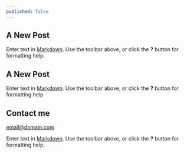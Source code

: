 ```yaml
---
published: false
---
```

## A New Post

Enter text in [Markdown](http://daringfireball.net/projects/markdown/). Use the toolbar above, or click the **?** button for formatting help.

## A New Post

Enter text in [Markdown](http://daringfireball.net/projects/markdown/). Use the toolbar above, or click the **?** button for formatting help

## Contact me

[email@domain.com](mailto:email@domain.com)

Enter text in [Markdown](http://daringfireball.net/projects/markdown/). Use the toolbar above, or click the **?** button for formatting help.